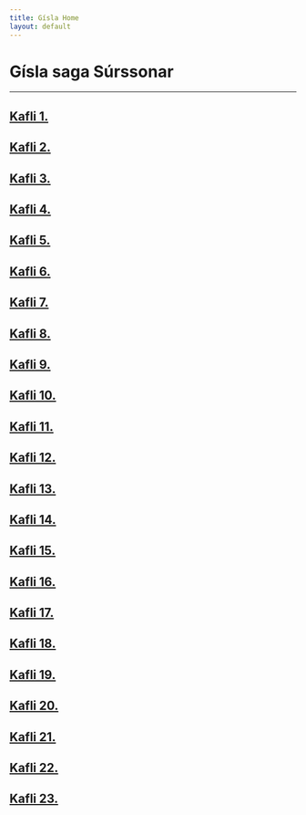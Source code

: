 ```yaml
---
title: Gísla Home
layout: default
---
```


# Gísla saga Súrssonar

---

## [Kafli 1.](http://rcblack.net/Gisla_saga/Gisla_1)
## [Kafli 2.](http://rcblack.net/Gisla_saga/Gisla_2)
## [Kafli 3.](http://rcblack.net/Gisla_saga/Gisla_3)
## [Kafli 4.](http://rcblack.net/Gisla_saga/Gisla_4)
## [Kafli 5.](http://rcblack.net/Gisla_saga/Gisla_5)
## [Kafli 6.](http://rcblack.net/Gisla_saga/Gisla_6)
## [Kafli 7.](http://rcblack.net/Gisla_saga/Gisla_7)
## [Kafli 8.](http://rcblack.net/Gisla_saga/Gisla_8)
## [Kafli 9.](http://rcblack.net/Gisla_saga/Gisla_9)
## [Kafli 10.](http://rcblack.net/Gisla_saga/Gisla_10)
## [Kafli 11.](http://rcblack.net/Gisla_saga/Gisla_11)
## [Kafli 12.](http://rcblack.net/Gisla_saga/Gisla_12)
## [Kafli 13.](http://rcblack.net/Gisla_saga/Gisla_13)
## [Kafli 14.](http://rcblack.net/Gisla_saga/Gisla_14)
## [Kafli 15.](http://rcblack.net/Gisla_saga/Gisla_15)
## [Kafli 16.](http://rcblack.net/Gisla_saga/Gisla_16)
## [Kafli 17.](http://rcblack.net/Gisla_saga/Gisla_17)
## [Kafli 18.](http://rcblack.net/Gisla_saga/Gisla_18)
## [Kafli 19.](http://rcblack.net/Gisla_saga/Gisla_19)
## [Kafli 20.](http://rcblack.net/Gisla_saga/Gisla_20)
## [Kafli 21.](http://rcblack.net/Gisla_saga/Gisla_21)
## [Kafli 22.](http://rcblack.net/Gisla_saga/Gisla_22)
## [Kafli 23.](http://rcblack.net/Gisla_saga/Gisla_23)
